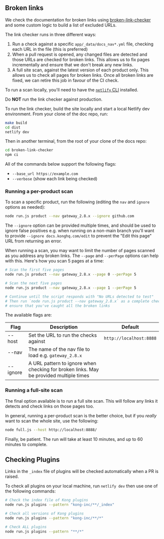 ## Broken links

We check the documentation for broken links using [broken-link-checker](https://github.com/stevenvachon/broken-link-checker) and some custom logic to build a list of excluded URLs.

The link checker runs in three different ways:

1. Run a check against a specific `app/_data/docs_nav*.yml` file, checking each URL in the file (this is preferred)
1. When a pull request is opened, any changed files are detected and those URLs are checked for broken links. This allows us to fix pages incrementally and ensure that we don't break any new links.
1. A full site scan, against the latest version of each product only. This allows us to check all pages for broken links. Once all broken links are fixed, we can retire this job in favour of the CI check.

To run a scan locally, you'll need to have the [`netlify` CLI](https://docs.netlify.com/cli/get-started/) installed.

Do **NOT** run the link checker against production.

To run the link checker, build the site locally and start a local Netlify dev environment. From your clone of the doc repo, run:

```bash
make build
cd dist
netlify dev
```

Then in another terminal, from the root of your clone of the docs repo:

```bash
cd broken-link-checker
npm ci
```

All of the commands below support the following flags:

* `--base_url https://example.com`
* `--verbose` (show each link being checked)

### Running a per-product scan

To scan a specific product, run the following (editing the `nav` and `ignore` options as needed):

```bash
node run.js product --nav gateway_2.8.x --ignore github.com
```

The `--ignore` option can be provided multiple times, and should be used to ignore false positives e.g. when running on a non-main branch you'll want to provide `--ignore docs.konghq.com/edit` to prevent the "Edit this page" URL from returning an error.

When running a scan, you may want to limit the number of pages scanned as you address any broken links. The `--page` and `--perPage` options can help with this. Here's how you scan 5 pages at a time:

```bash
# Scan the first five pages
node run.js product --nav gateway_2.8.x --page 0 --perPage 5

# Scan the next five pages
node run.js product --nav gateway_2.8.x --page 1 --perPage 5

# Continue until the script responds with "No URLs detected to test"
# Then run `node run.js product --nav gateway_2.8.x` as a complete check to
# ensure that you've caught all the broken links
```

The available flags are:

| Flag      | Description                                                                            | Default                                     |
| --------- | -------------------------------------------------------------------------------------- | ------------------------------------------- |
| --host    | Set the URL to run the checks against                                                  | `http://localhost:8888`                     |
| --nav     | The name of the nav file to load e.g. `gateway_2.8.x`                                  |                                             |
| --ignore  | A URL pattern to ignore when checking for broken links. May be provided multiple times |                                             |

### Running a full-site scan

The final option available is to run a full site scan. This will follow any links it detects and check links on those pages too.

In general, running a per-product scan is the better choice, but if you _really_ want to scan the whole site, use the following:

```bash
node full.js --host http://localhost:8888/
```

Finally, be patient. The run will take at least 10 minutes, and up to 60 minutes to complete.

## Checking Plugins

Links in the `_index` file of plugins will be checked automatically when a PR is raised.

To check all plugins on your local machine, run `netlify dev` then use one of the following commands:

```bash
# Check the index file of Kong plugins
node run.js plugins --pattern "kong-inc/**/_index"

# Check all versions of Kong plugins
node run.js plugins --pattern "kong-inc/**/*"

# Check ALL plugins
node run.js plugins --pattern "**/*"
```
